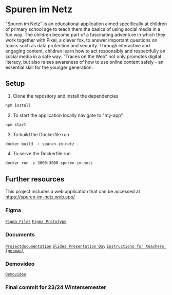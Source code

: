 # Spuren im Netz

"Spuren im Netz" is an educational application aimed specifically at children of primary school age to teach them the basics of using social media in a fun way. The children become part of a fascinating adventure in which they work together with Pixel, a clever fox, to answer important questions on topics such as data protection and security. Through interactive and engaging content, children learn how to act responsibly and respectfully on social media in a safe way. "Traces on the Web" not only promotes digital literacy, but also raises awareness of how to use online content safely - an essential skill for the younger generation.

## Setup
1. Clone the repository and install the dependencies
```bash
npm install
```
2. To start the application locally navigate to "my-app"
```bash
npm start
```
3. To build the Dockerfile run
```bash
docker build -t spuren-im-netz .    
```
4. To serve the Dockerfile run
```bash
docker run -p 3000:3000 spuren-im-netz
```
## Further resources
This project includes a web application that can be accessed at https://spuren-im-netz.web.app/

### Figma
[`Figma Files`](https://www.figma.com/file/4oUgWHqiOGxE8lnCsqiwDV/Schule-4.0?type=design&node-id=240%3A1111&mode=design&t=5FjRcEfwjsvLVROd-1)
[`Figma Prototype`](https://www.figma.com/proto/4oUgWHqiOGxE8lnCsqiwDV/Schule-4.0?type=design&node-id=918-29799&t=IYXwYxELblZtt9ZW-1&scaling=scale-down&page-id=240%3A1111&starting-point-node-id=918%3A29799&show-proto-sidebar=1&mode=design)

### Documents
[`Projectdocumentation`](https://github.com/LilJane96/spuren-im-netz/blob/main/documents/Spuren%20im%20Netz%20-%20Documentation.pdf)
[`Slides Presentation Day`](https://github.com/LilJane96/spuren-im-netz/blob/main/documents/presentation_german.pdf)
[`Instructions for teachers (german)`](https://github.com/LilJane96/spuren-im-netz/blob/main/documents/SpurenImNetz_teacher_instructions.docx.pdf)

### Demovideo
[`Demovideo`](https://cloud.mi.hdm-stuttgart.de/s/d3SAQCbcdbiX8k2)

### Final commit for 23/24 Wintersemester
